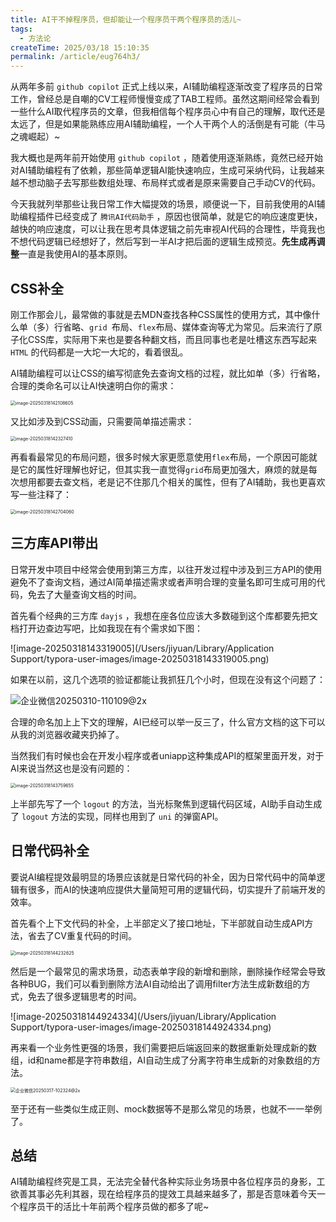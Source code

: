 ```yaml
---
title: AI干不掉程序员，但却能让一个程序员干两个程序员的活儿~
tags:
  - 方法论
createTime: 2025/03/18 15:10:35
permalink: /article/eug764h3/
---
```

从两年多前 `github copilot` 正式上线以来，AI辅助编程逐渐改变了程序员的日常工作，曾经总是自嘲的CV工程师慢慢变成了TAB工程师。虽然这期间经常会看到一些什么AI取代程序员的文章，但我相信每个程序员心中有自己的理解，取代还是太远了，但是如果能熟练应用AI辅助编程，一个人干两个人的活倒是有可能（牛马之魂崛起）~

我大概也是两年前开始使用 `github copilot` ，随着使用逐渐熟练，竟然已经开始对AI辅助编程有了依赖，那些简单逻辑AI能快速响应，生成可采纳代码，让我越来越不想动脑子去写那些数组处理、布局样式或者是原来需要自己手动CV的代码。

今天我就列举那些让我日常工作大幅提效的场景，顺便说一下，目前我使用的AI辅助编程插件已经变成了 `腾讯AI代码助手` ，原因也很简单，就是它的响应速度更快，越快的响应速度，可以让我在思考具体逻辑之前先审视AI代码的合理性，毕竟我也不想代码逻辑已经想好了，然后写到一半AI才把后面的逻辑生成预览。**先生成再调整**一直是我使用AI的基本原则。



## CSS补全



刚工作那会儿，最常做的事就是去MDN查找各种CSS属性的使用方式，其中像什么单（多）行省略、`grid `布局、`flex`布局、媒体查询等尤为常见。后来流行了原子化CSS库，实际用下来也是要各种翻文档，而且同事也老是吐槽这东西写起来 `HTML` 的代码都是一大坨一大坨的，看着很乱。



AI辅助编程可以让CSS的编写彻底免去查询文档的过程，就比如单（多）行省略，合理的类命名可以让AI快速明白你的需求：

<img src="/Users/jiyuan/Library/Application Support/typora-user-images/image-20250318142108605.png" alt="image-20250318142108605" style="zoom:50%;" />



又比如涉及到CSS动画，只需要简单描述需求：

<img src="/Users/jiyuan/Library/Application Support/typora-user-images/image-20250318142327410.png" alt="image-20250318142327410" style="zoom:50%;" />



再看看最常见的布局问题，很多时候大家更愿意使用`flex`布局，一个原因可能就是它的属性好理解也好记，但其实我一直觉得`grid`布局更加强大，麻烦的就是每次想用都要去查文档，老是记不住那几个相关的属性，但有了AI辅助，我也更喜欢写一些注释了：

<img src="/Users/jiyuan/Library/Application Support/typora-user-images/image-20250318142704060.png" alt="image-20250318142704060" style="zoom:50%;" />



## 三方库API带出



日常开发中项目中经常会使用到第三方库，以往开发过程中涉及到三方API的使用避免不了查询文档，通过AI简单描述需求或者声明合理的变量名即可生成可用的代码，免去了大量查询文档的时间。



首先看个经典的三方库 `dayjs` ，我想在座各位应该大多数碰到这个库都要先把文档打开边查边写吧，比如我现在有个需求如下图：

![image-20250318143319005](/Users/jiyuan/Library/Application Support/typora-user-images/image-20250318143319005.png)

如果在以前，这几个选项的验证都能让我抓狂几个小时，但现在没有这个问题了：

![企业微信20250310-110109@2x](/Users/jiyuan/Downloads/ai/企业微信20250310-110109@2x.png)

合理的命名加上上下文的理解，AI已经可以举一反三了，什么官方文档的这下可以从我的浏览器收藏夹扔掉了。



当然我们有时候也会在开发小程序或者uniapp这种集成API的框架里面开发，对于AI来说当然这也是没有问题的：

<img src="/Users/jiyuan/Library/Application Support/typora-user-images/image-20250318143759655.png" alt="image-20250318143759655" style="zoom:50%;" />

上半部先写了一个 `logout` 的方法，当光标聚焦到逻辑代码区域，AI助手自动生成了 `logout` 方法的实现，同样也用到了 `uni` 的弹窗API。



## 日常代码补全



要说AI编程提效最明显的场景应该就是日常代码的补全，因为日常代码中的简单逻辑有很多，而AI的快速响应提供大量简短可用的逻辑代码，切实提升了前端开发的效率。



首先看个上下文代码的补全，上半部定义了接口地址，下半部就自动生成API方法，省去了CV重复代码的时间。

<img src="/Users/jiyuan/Library/Application Support/typora-user-images/image-20250318144232625.png" alt="image-20250318144232625" style="zoom:50%;" />



然后是一个最常见的需求场景，动态表单字段的新增和删除，删除操作经常会导致各种BUG，我们可以看到删除方法AI自动给出了调用filter方法生成新数组的方式，免去了很多逻辑思考的时间。

![image-20250318144924334](/Users/jiyuan/Library/Application Support/typora-user-images/image-20250318144924334.png)



再来看一个业务性更强的场景，我们需要把后端返回来的数据重新处理成新的数组，id和name都是字符串数组，AI自动生成了分离字符串生成新的对象数组的方法。

<img src="/Users/jiyuan/Downloads/ai/企业微信20250317-102324@2x.png" alt="企业微信20250317-102324@2x" style="zoom:50%;" />



至于还有一些类似生成正则、mock数据等不是那么常见的场景，也就不一一举例了。



## 总结



AI辅助编程终究是工具，无法完全替代各种实际业务场景中各位程序员的身影，工欲善其事必先利其器，现在给程序员的提效工具越来越多了，那是否意味着今天一个程序员干的活比十年前两个程序员做的都多了呢~